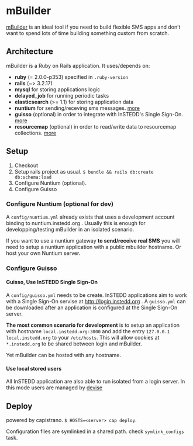 # mBuilder

[mBuilder](http://mbuilder.instedd.org) is an ideal tool if you need to build flexible SMS apps and don’t want to spend lots of time building something custom from scratch.

## Architecture

mBuilder is a Ruby on Rails application. It uses/depends on:

* **ruby** (= 2.0.0-p353) specified in `.ruby-version`
* **rails** (~> 3.2.17)
* **mysql** for storing applications logic
* **delayed_job** for running periodic tasks
* **elasticsearch** (>= 1.1) for storing application data
* **nuntium** for sending/receving sms messages. [more](http://nuntium.instedd.org)
* **guisso** (optional) in order to integrate with InSTEDD's Single Sign-On. [more](http://login.instedd.org)
* **resourcemap** (optional) in order to read/write data to resourcemap collections. [more](http://resourcemap.instedd.org)

## Setup

1. Checkout
2. Setup rails project as usual. `$ bundle && rails db:create db:schema:load`
3. Configure Nuntium (optional).
4. Configure Guisso

### Configure Nuntium (optional for dev)

A `config/nuntium.yml` already exists that uses a development account binding to nuntium.instedd.org . Usually this is enough for developping/testing mBuilder in an isolated scenario.

If you want to use a nuntium gateway **to send/receive real SMS** you will need to setup a nuntium application with a public mbuilder hostname. Or host your own Nuntium server.

### Configure Guisso

#### Guisso, Use InSTEDD Single Sign-On

A `config/guisso.yml` needs to be create. InSTEDD applications aim to work with a Single Sign-On servise at http://login.instedd.org . A `guisso.yml` can be downloaded after an application is configured at the Single Sign-On server.

**The most common scenario for development** is to setup an application with hostname `local.instedd.org:3000` and add the entry `127.0.0.1	local.instedd.org` to your `/etc/hosts`. This will allow cookies at `*.instedd.org` to be shared between login and mBuilder.

Yet mBuilder can be hosted with any hostname.

#### Use local stored users

All InSTEDD application are also able to run isolated from a login server. In this mode users are managed by [devise](https://github.com/plataformatec/devise)

## Deploy

powered by capistrano. `$ HOSTS=<server> cap deploy`.

Configuration files are symlinked in a shared path. check `symlink_configs` task.